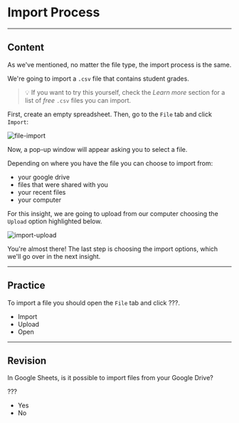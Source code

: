 ﻿---
author: kapnobatai136

type: normal

category: how to

links:
  - '[CSV Files](https://people.sc.fsu.edu/~jburkardt/data/csv/csv.html){website}'

---

# Import Process

---
## Content

As we've mentioned, no matter the file type, the import process is the same.

We're going to import a `.csv` file that contains student grades.

> 💡 If you want to try this yourself, check the *Learn more* section for a list of *free* `.csv` files you can import.

First, create an empty spreadsheet. Then, go to the `File` tab and click `Import`:

![file-import](https://img.enkipro.com/d7e4bbcb1dacb3934fb5ab3d5e897fb1.png)

Now, a pop-up window will appear asking you to select a file.

Depending on where you have the file you can choose to import from:
- your google drive
- files that were shared with you
- your recent files
- your computer

For this insight, we are going to upload from our computer choosing the `Upload` option highlighted below.

![import-upload](https://img.enkipro.com/d6c8f6ac1212183882e7d929a4abffe6.png)

You're almost there! The last step is choosing the import options, which we'll go over in the next insight.

---
## Practice

To import a file you should open the `File` tab and click ???.

- Import
- Upload
- Open

---
## Revision


In Google Sheets, is it possible to import files from your Google Drive?

???

- Yes
- No